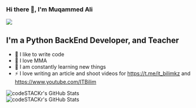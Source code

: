### Hi there 👋, I'm Muqammed Ali

![](https://komarev.com/ghpvc/?username=platon09)

## I'm a Python BackEnd Developer, and Teacher
- 💪 I like to write code
- 🥊 I love MMA
- 🥅 I am constantly learning new things
- ⚡ I love writing an article and shoot videos for https://t.me/it_bilimkz and https://www.youtube.com/ITBilim

<img align="left" alt="codeSTACKr's GitHub Stats" src="https://github-readme-stats.vercel.app/api/top-langs/?username=platon09&langs_count=8&layout=compact" />
<br />
<img align="left" alt="codeSTACKr's GitHub Stats" src="https://github-readme-stats.vercel.app/api?username=platon09&show_icons=true" />


[website]: https://it-bilim.kz/
[youtube]: https://www.youtube.com/ITBilim
[linkedin]: https://www.linkedin.com/in/muratkhan-m/
[instagram]: https://www.instagram.com/_platon.09_/
